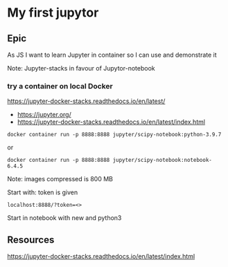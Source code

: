 # My first jupytor

## Epic
As JS I want to learn Jupyter in container so I can use and demonstrate it

Note: Jupyter-stacks in favour of Jupytor-notebook 

### try a container on local Docker
https://jupyter-docker-stacks.readthedocs.io/en/latest/ 
- https://jupyter.org/
- https://jupyter-docker-stacks.readthedocs.io/en/latest/index.html

```
docker container run -p 8888:8888 jupyter/scipy-notebook:python-3.9.7
```
or
```
docker container run -p 8888:8888 jupyter/scipy-notebook:notebook-6.4.5
```
Note: images compressed is 800 MB

Start with: token is given
```
localhost:8888/?token=<>
```
Start in notebook with new and python3

## Resources
https://jupyter-docker-stacks.readthedocs.io/en/latest/index.html



